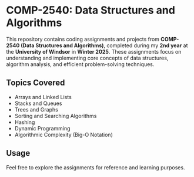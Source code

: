 # COMP-2540: Data Structures and Algorithms

This repository contains coding assignments and projects from **COMP-2540 (Data Structures and Algorithms)**, completed during my **2nd year** at the **University of Windsor** in **Winter 2025**. These assignments focus on understanding and implementing core concepts of data structures, algorithm analysis, and efficient problem-solving techniques.

## Topics Covered
- Arrays and Linked Lists  
- Stacks and Queues  
- Trees and Graphs  
- Sorting and Searching Algorithms  
- Hashing  
- Dynamic Programming  
- Algorithmic Complexity (Big-O Notation)

## Usage

Feel free to explore the assignments for reference and learning purposes.
